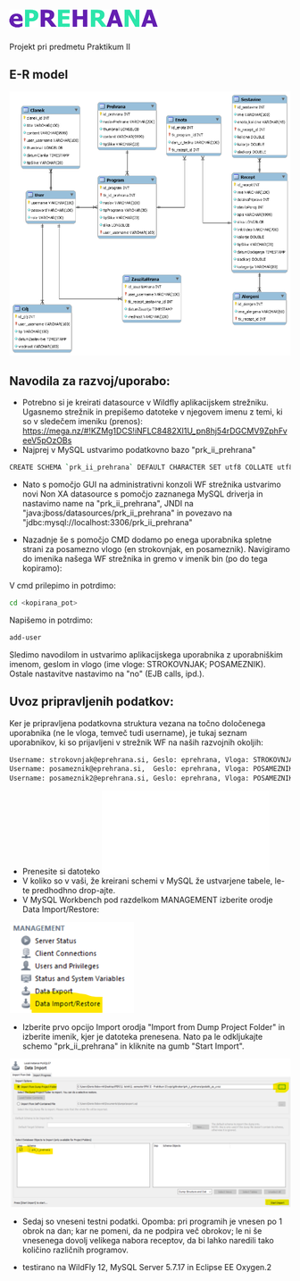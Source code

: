 # ![logo](/prk_ii_prehrana/WebContent/img/logo.png)
Projekt pri predmetu Praktikum II

## E-R model
![er_model](/er_model/er_model.png)

## Navodila za razvoj/uporabo:
- Potrebno si je kreirati datasource v Wildfly aplikacijskem strežniku. Ugasnemo strežnik in prepišemo datoteke v njegovem imenu z temi, ki so v sledečem imeniku (prenos): https://mega.nz/#!KZMg1DCS!iNFLC8482Xl1U_pn8hj54rDGCMV9ZphFveeV5pOzOBs
- Najprej v MySQL ustvarimo podatkovno bazo "prk_ii_prehrana"
```bash
CREATE SCHEMA `prk_ii_prehrana` DEFAULT CHARACTER SET utf8 COLLATE utf8_slovenian_ci ;
```

- Nato s pomočjo GUI na administrativni konzoli WF strežnika ustvarimo novi Non XA datasource s pomočjo zaznanega MySQL driverja in nastavimo name na "prk_ii_prehrana", JNDI na "java:jboss/datasources/prk_ii_prehrana" in povezavo na "jdbc:mysql://localhost:3306/prk_ii_prehrana"

- Nazadnje še s pomočjo CMD dodamo po enega uporabnika spletne strani za posamezno vlogo (en strokovnjak, en posameznik). Navigiramo do imenika našega WF strežnika in gremo v imenik bin (po do tega kopiramo):

V cmd prilepimo in potrdimo:
```bash
cd <kopirana_pot>
```

Napišemo in potrdimo:
```bash
add-user
```

Sledimo navodilom in ustvarimo aplikacijskega uporabnika z uporabniškim imenom, geslom in vlogo (ime vloge: STROKOVNJAK; POSAMEZNIK). Ostale nastavitve nastavimo na "no" (EJB calls, ipd.).

## Uvoz pripravljenih podatkov:
Ker je pripravljena podatkovna struktura vezana na točno določenega uporabnika (ne le vloga, temveč tudi username), je tukaj seznam uporabnikov, ki so prijavljeni v strežnik WF na naših razvojnih okoljih:
```bash
Username: strokovnjak@eprehrana.si, Geslo: eprehrana, Vloga: STROKOVNJAK
Username: posameznik@eprehrana.si,  Geslo: eprehrana, Vloga: POSAMEZNIK
Username: posameznik2@eprehrana.si, Geslo: eprehrana, Vloga: POSAMEZNIK
```

- Prenesite si datoteko ![prk_ii_prehrana.sql](/podatki_za_uvoz/prk_ii_prehrana.sql)
- V koliko so v vaši, že kreirani schemi v MySQL že ustvarjene tabele, le-te predhodhno drop-ajte.
- V MySQL Workbench pod razdelkom MANAGEMENT izberite orodje Data Import/Restore:

![1.png](/podatki_za_uvoz/1.png)

- Izberite prvo opcijo Import orodja "Import from Dump Project Folder" in izberite imenik, kjer je datoteka prenesena. Nato pa le odkljukajte schemo "prk_ii_prehrana" in kliknite na gumb "Start Import".

![2.png](/podatki_za_uvoz/2.png)

- Sedaj so vneseni testni podatki. Opomba: pri programih je vnesen po 1 obrok na dan; kar ne pomeni, da ne podpira več obrokov; le ni še vnesenega dovolj velikega nabora receptov, da bi lahko naredili tako količino različnih programov.

- testirano na WildFly 12, MySQL Server 5.7.17 in Eclipse EE Oxygen.2
